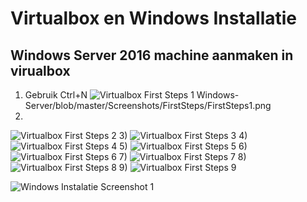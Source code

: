 # Virtualbox en Windows Installatie

## Windows Server 2016 machine aanmaken in virualbox

1) Gebruik Ctrl+N
![Virtualbox First Steps 1](https://github.com/KeanuNys/Windows-Server/blob/master/Screenshots/FirstSteps/FirstSteps1.png)
Windows-Server/blob/master/Screenshots/FirstSteps/FirstSteps1.png
2)
![Virtualbox First Steps 2](https://github.com/KeanuNys/Windows-Server/blob/master/Screenshots/FirstSteps/FirstSteps2.png)
3)
![Virtualbox First Steps 3](https://github.com/KeanuNys/Windows-Server/blob/master/Screenshots/FirstSteps/FirstSteps3.png)
4)
![Virtualbox First Steps 4](https://github.com/KeanuNys/Windows-Server/blob/master/Screenshots/FirstSteps/FirstSteps4.png)
5)
![Virtualbox First Steps 5](https://github.com/KeanuNys/Windows-Server/blob/master/Screenshots/FirstSteps/FirstSteps5.png)
6)
![Virtualbox First Steps 6](https://github.com/KeanuNys/Windows-Server/blob/master/Screenshots/FirstSteps/FirstSteps6.png)
7)
![Virtualbox First Steps 7](https://github.com/KeanuNys/Windows-Server/blob/master/Screenshots/FirstSteps/FirstSteps7.png)
8)
![Virtualbox First Steps 8](https://github.com/KeanuNys/Windows-Server/blob/master/Screenshots/FirstSteps/FirstSteps8.png)
9)
![Virtualbox First Steps 9](https://github.com/KeanuNys/Windows-Server/blob/master/Screenshots/FirstSteps/FirstSteps9.png)

![Windows Instalatie Screenshot 1](Windows-Server/Screenshots/WindowsInstalatie/WindowsInstalatie1.png)
